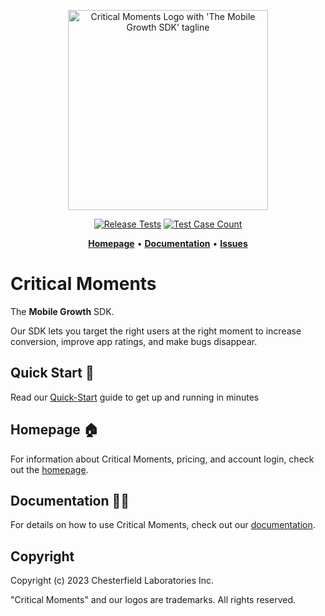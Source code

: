 
<p align="center">
  <a href="https://criticalmoments.io">
    <img width="320" alt="Critical Moments Logo with 'The Mobile Growth SDK' tagline" src="https://github.com/CriticalMoments/CriticalMoments/assets/848343/9f985505-264b-4b61-af7c-e79f15d01d54">
  </a>
</p>

<p align="center">
  <a href="https://github.com/CriticalMoments/CriticalMoments/actions/workflows/test_release.yml" target="_blank"><img src="https://github.com/CriticalMoments/CriticalMoments/actions/workflows/test_release.yml/badge.svg" alt="Release Tests"></a>
  <a href="https://github.com/CriticalMoments/CriticalMoments/blob/main/test_count.sh"><img src="https://img.shields.io/badge/Test_Case_Count-2550-brightgreen?logo=github&labelColor=32383f&logoColor=969da4" alt="Test Case Count" /></a>
</p>

<p align="center">
  <a href="https://criticalmoments.io"><strong>Homepage</strong></a> •
  <a href="https://docs.criticalmoments.io"><strong>Documentation</strong></a> • 
  <a href="https://github.com/CriticalMoments/CriticalMoments/issues"><strong>Issues</strong></a>
</p>

# Critical Moments

The <strong>Mobile Growth</strong> SDK. 

Our SDK lets you target the right users at the right moment to increase conversion, improve app ratings, and make bugs disappear.

## Quick Start 🚀

Read our [Quick-Start](https://docs.criticalmoments.io/quick-start) guide to get up and running in minutes

## Homepage 🏠

For information about Critical Moments, pricing, and account login, check out the [homepage](https://criticalmoments.io).

## Documentation 👩‍💻

For details on how to use Critical Moments, check out our [documentation](https://docs.criticalmoments.io).

## Copyright

Copyright (c) 2023 Chesterfield Laboratories Inc.

"Critical Moments" and our logos are trademarks. All rights reserved.

